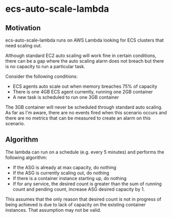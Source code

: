 # ecs-auto-scale-lambda

## Motivation

ecs-auto-scale-lambda runs on AWS Lambda looking for ECS clusters
that need scaling out.

Although standard EC2 auto scaling will work fine in certain conditions,
there can be a gap where the auto scaling alarm does not breach but there
is no capacity to run a particular task.

Consider the following conditions:
* ECS agents auto scale out when memory breaches 75% of capacity
* There is one 4GB ECS agent currently, running one 2GB container
* A new task is scheduled to run one 3GB container

The 3GB container will never be scheduled through standard auto scaling.
As far as I'm aware, there are no events fired when this scenario occurs
and there are no metrics that can be measured to create an alarm on this
scenario.

## Algorithm

The lambda can run on a schedule (e.g. every 5 minutes) and performs
the following algorithm:

* If the ASG is already at max capacity, do nothing
* If the ASG is currently scaling out, do nothing
* If there is a container instance starting up, do nothing
* If for any service, the desired count is greater than the
  sum of running count and pending count, increase ASG
  desired capacity by 1.

This assumes that the only reason that desired count is not
in progress of being achieved is due to lack of capacity on
the existing container instances. That assumption may not
be valid.
